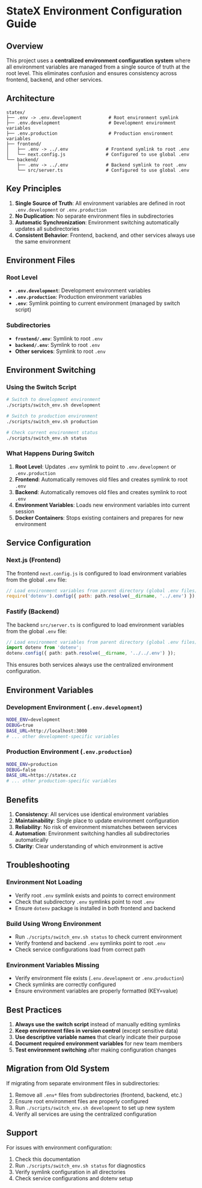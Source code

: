 # StateX Environment Configuration Guide

## Overview

This project uses a **centralized environment configuration system** where all environment variables are managed from a single source of truth at the root level. This eliminates confusion and ensures consistency across frontend, backend, and other services.

## Architecture

```text
statex/
├── .env -> .env.development          # Root environment symlink
├── .env.development                  # Development environment variables
├── .env.production                   # Production environment variables
├── frontend/
│   ├── .env -> ../.env              # Frontend symlink to root .env
│   └── next.config.js               # Configured to use global .env
└── backend/
    ├── .env -> ../.env              # Backend symlink to root .env
    └── src/server.ts                # Configured to use global .env
```

## Key Principles

1. **Single Source of Truth**: All environment variables are defined in root `.env.development` or `.env.production`
2. **No Duplication**: No separate environment files in subdirectories
3. **Automatic Synchronization**: Environment switching automatically updates all subdirectories
4. **Consistent Behavior**: Frontend, backend, and other services always use the same environment

## Environment Files

### Root Level

- **`.env.development`**: Development environment variables
- **`.env.production`**: Production environment variables  
- **`.env`**: Symlink pointing to current environment (managed by switch script)

### Subdirectories

- **`frontend/.env`**: Symlink to root `.env`
- **`backend/.env`**: Symlink to root `.env`
- **Other services**: Symlink to root `.env`

## Environment Switching

### Using the Switch Script

```bash
# Switch to development environment
./scripts/switch_env.sh development

# Switch to production environment  
./scripts/switch_env.sh production

# Check current environment status
./scripts/switch_env.sh status
```

### What Happens During Switch

1. **Root Level**: Updates `.env` symlink to point to `.env.development` or `.env.production`
2. **Frontend**: Automatically removes old files and creates symlink to root `.env`
3. **Backend**: Automatically removes old files and creates symlink to root `.env`
4. **Environment Variables**: Loads new environment variables into current session
5. **Docker Containers**: Stops existing containers and prepares for new environment

## Service Configuration

### Next.js (Frontend)

The frontend `next.config.js` is configured to load environment variables from the global `.env` file:

```javascript
// Load environment variables from parent directory (global .env files)
require('dotenv').config({ path: path.resolve(__dirname, '../.env') });
```

### Fastify (Backend)

The backend `src/server.ts` is configured to load environment variables from the global `.env` file:

```typescript
// Load environment variables from parent directory (global .env files)
import dotenv from 'dotenv';
dotenv.config({ path: path.resolve(__dirname, '../../.env') });
```

This ensures both services always use the centralized environment configuration.

## Environment Variables

### Development Environment (`.env.development`)

```bash
NODE_ENV=development
DEBUG=true
BASE_URL=http://localhost:3000
# ... other development-specific variables
```

### Production Environment (`.env.production`)

```bash
NODE_ENV=production
DEBUG=false
BASE_URL=https://statex.cz
# ... other production-specific variables
```

## Benefits

1. **Consistency**: All services use identical environment variables
2. **Maintainability**: Single place to update environment configuration
3. **Reliability**: No risk of environment mismatches between services
4. **Automation**: Environment switching handles all subdirectories automatically
5. **Clarity**: Clear understanding of which environment is active

## Troubleshooting

### Environment Not Loading

- Verify root `.env` symlink exists and points to correct environment
- Check that subdirectory `.env` symlinks point to root `.env`
- Ensure `dotenv` package is installed in both frontend and backend

### Build Using Wrong Environment

- Run `./scripts/switch_env.sh status` to check current environment
- Verify frontend and backend `.env` symlinks point to root `.env`
- Check service configurations load from correct path

### Environment Variables Missing

- Verify environment file exists (`.env.development` or `.env.production`)
- Check symlinks are correctly configured
- Ensure environment variables are properly formatted (KEY=value)

## Best Practices

1. **Always use the switch script** instead of manually editing symlinks
2. **Keep environment files in version control** (except sensitive data)
3. **Use descriptive variable names** that clearly indicate their purpose
4. **Document required environment variables** for new team members
5. **Test environment switching** after making configuration changes

## Migration from Old System

If migrating from separate environment files in subdirectories:

1. Remove all `.env*` files from subdirectories (frontend, backend, etc.)
2. Ensure root environment files are properly configured
3. Run `./scripts/switch_env.sh development` to set up new system
4. Verify all services are using the centralized configuration

## Support

For issues with environment configuration:

1. Check this documentation
2. Run `./scripts/switch_env.sh status` for diagnostics
3. Verify symlink configuration in all directories
4. Check service configurations and dotenv setup
